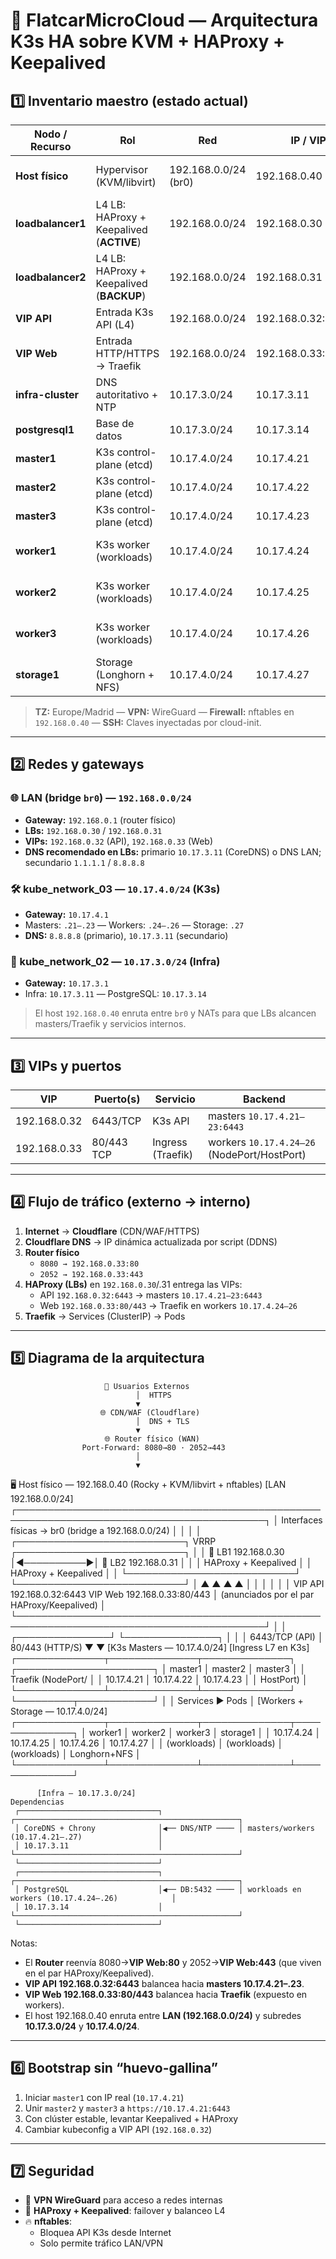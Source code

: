 # 🧩 FlatcarMicroCloud — Arquitectura K3s HA sobre KVM + HAProxy + Keepalived

## 1️⃣ Inventario maestro (estado actual)

| Nodo / Recurso      | Rol                                             | Red                 | IP / VIP              | vCPU | RAM     | Disco raíz | Extras                | SO / Imagen     | Notas |
|---------------------|-------------------------------------------------|---------------------|-----------------------|------|---------|------------|-----------------------|-----------------|-------|
| **Host físico**     | Hypervisor (KVM/libvirt)                        | 192.168.0.0/24 (br0)| 192.168.0.40           | —    | —       | 35 GB      | —                     | Rocky Linux 9.5 | Puente br0 a LAN, nftables |
| **loadbalancer1**   | L4 LB: HAProxy + Keepalived (**ACTIVE**)         | 192.168.0.0/24      | 192.168.0.30           | 1    | 512 MB  | 30 GB      | —                     | AlmaLinux 9.5   | VRRP prioridad alta |
| **loadbalancer2**   | L4 LB: HAProxy + Keepalived (**BACKUP**)         | 192.168.0.0/24      | 192.168.0.31           | 1    | 512 MB  | 30 GB      | —                     | AlmaLinux 9.5   | Par VRRP |
| **VIP API**         | Entrada K3s API (L4)                             | 192.168.0.0/24      | 192.168.0.32:6443      | —    | —       | —          | —                     | —               | Solo LAN/VPN |
| **VIP Web**         | Entrada HTTP/HTTPS → Traefik                     | 192.168.0.0/24      | 192.168.0.33:80/443    | —    | —       | —          | —                     | —               | Público (Router/CF → VIP) |
| **infra-cluster**   | DNS autoritativo + NTP                           | 10.17.3.0/24        | 10.17.3.11             | 1    | 512 MB  | 32 GB      | —                     | AlmaLinux 9.5   | CoreDNS + Chrony |
| **postgresql1**     | Base de datos                                    | 10.17.3.0/24        | 10.17.3.14             | 2    | 1 GB    | 32 GB      | —                     | AlmaLinux 9.5   | DB central |
| **master1**         | K3s control-plane (etcd)                         | 10.17.4.0/24        | 10.17.4.21             | 2    | 2 GB    | 50 GB      | —                     | Flatcar          | Bootstrap del clúster |
| **master2**         | K3s control-plane (etcd)                         | 10.17.4.0/24        | 10.17.4.22             | 2    | 2 GB    | 50 GB      | —                     | Flatcar          | — |
| **master3**         | K3s control-plane (etcd)                         | 10.17.4.0/24        | 10.17.4.23             | 2    | 2 GB    | 50 GB      | —                     | Flatcar          | — |
| **worker1**         | K3s worker (workloads)                           | 10.17.4.0/24        | 10.17.4.24             | 3    | 8 GB    | 20 GB      | 1×40 GB qcow2         | Flatcar          | Disco Longhorn |
| **worker2**         | K3s worker (workloads)                           | 10.17.4.0/24        | 10.17.4.25             | 3    | 8 GB    | 20 GB      | 1×40 GB qcow2         | Flatcar          | Disco Longhorn |
| **worker3**         | K3s worker (workloads)                           | 10.17.4.0/24        | 10.17.4.26             | 3    | 8 GB    | 20 GB      | 1×40 GB qcow2         | Flatcar          | Disco Longhorn |
| **storage1**        | Storage (Longhorn + NFS)                         | 10.17.4.0/24        | 10.17.4.27             | 2    | 4 GB    | 10 GB      | 1×80 GB qcow2         | Flatcar          | Volúmenes + exports |

> **TZ:** Europe/Madrid — **VPN:** WireGuard — **Firewall:** nftables en `192.168.0.40` — **SSH:** Claves inyectadas por cloud-init.

---

## 2️⃣ Redes y gateways

### 🌐 LAN (bridge `br0`) — `192.168.0.0/24`

- **Gateway:** `192.168.0.1` (router físico)  
- **LBs:** `192.168.0.30` / `192.168.0.31`  
- **VIPs:** `192.168.0.32` (API), `192.168.0.33` (Web)  
- **DNS recomendado en LBs:** primario `10.17.3.11` (CoreDNS) o DNS LAN; secundario `1.1.1.1` / `8.8.8.8`

### 🛠 kube_network_03 — `10.17.4.0/24` (K3s)

- **Gateway:** `10.17.4.1`  
- Masters: `.21–.23` — Workers: `.24–.26` — Storage: `.27`  
- **DNS:** `8.8.8.8` (primario), `10.17.3.11` (secundario)

### 🧩 kube_network_02 — `10.17.3.0/24` (Infra)

- **Gateway:** `10.17.3.1`  
- Infra: `10.17.3.11` — PostgreSQL: `10.17.3.14`  

> El host `192.168.0.40` enruta entre `br0` y NATs para que LBs alcancen masters/Traefik y servicios internos.

---

## 3️⃣ VIPs y puertos

| VIP           | Puerto(s)  | Servicio                | Backend                                          |
|---------------|------------|-------------------------|--------------------------------------------------|
| 192.168.0.32  | 6443/TCP   | K3s API                  | masters `10.17.4.21–23:6443`                     |
| 192.168.0.33  | 80/443 TCP | Ingress (Traefik)        | workers `10.17.4.24–26` (NodePort/HostPort)      |

---

## 4️⃣ Flujo de tráfico (externo → interno)

1. **Internet** → **Cloudflare** (CDN/WAF/HTTPS)  
2. **Cloudflare DNS** → IP dinámica actualizada por script (DDNS)  
3. **Router físico**  
   - `8080 → 192.168.0.33:80`  
   - `2052 → 192.168.0.33:443`  
4. **HAProxy (LBs)** en `192.168.0.30`/.31 entrega las VIPs:  
   - API `192.168.0.32:6443` → masters `10.17.4.21–23:6443`  
   - Web `192.168.0.33:80/443` → Traefik en workers `10.17.4.24–26`  
5. **Traefik** → Services (ClusterIP) → Pods  

---

## 5️⃣ Diagrama de la arquitectura

                         👥 Usuarios Externos
                                │  HTTPS
                                ▼
                        🌐 CDN/WAF (Cloudflare)
                                │  DNS + TLS
                                ▼
                         🌐 Router físico (WAN)
                    Port-Forward: 8080→80 · 2052→443
                                │
                                ▼
🖥️ Host físico — 192.168.0.40 (Rocky + KVM/libvirt + nftables)           [LAN 192.168.0.0/24]
┌──────────────────────────────────────────────────────────────────────────────────────────┐
│  Interfaces físicas → br0 (bridge a 192.168.0.0/24)                                      │
│                                                                                          │
│                           ┌───────────────────────────┐    VRRP    ┌───────────────────────────┐
│                           │ 🔄 LB1 192.168.0.30       │◀──────────▶│ 🔄 LB2 192.168.0.31       │
│                           │ HAProxy + Keepalived      │            │ HAProxy + Keepalived      │
│                           └───────────────────────────┘            └───────────────────────────┘
│                                       ▲         ▲                           ▲         ▲
│                                       │         │                           │         │
│                         VIP API 192.168.0.32:6443         VIP Web 192.168.0.33:80/443
│                                   (anunciados por el par HAProxy/Keepalived)            │
└──────────────────────────────────────────────────────────────────────────────────────────┘
                                        │         │
                        ┌───────────────┘         └───────────────┐
                        │                                         │
                        │ 6443/TCP (API)                          │ 80/443 (HTTP/S)
                        ▼                                         ▼
              [K3s Masters — 10.17.4.0/24]                [Ingress L7 en K3s]
          ┌──────────────┬──────────────┬──────────────┐           ┌──────────────────────┐
          │ master1      │ master2      │ master3      │           │ Traefik (NodePort/   │
          │ 10.17.4.21   │ 10.17.4.22   │ 10.17.4.23   │           │ HostPort)            │
          └──────────────┴──────────────┴──────────────┘           └─────────┬────────────┘
                                                                              │
                                                                              │ Services ▶ Pods
                                                                              │
                                                     [Workers + Storage — 10.17.4.0/24]
                                                 ┌──────────────┬──────────────┬──────────────┬──────────────┐
                                                 │ worker1      │ worker2      │ worker3      │ storage1     │
                                                 │ 10.17.4.24   │ 10.17.4.25   │ 10.17.4.26   │ 10.17.4.27   │
                                                 │ (workloads)  │ (workloads)  │ (workloads)  │ Longhorn+NFS │
                                                 └──────────────┴──────────────┴──────────────┴──────────────┘

          [Infra — 10.17.3.0/24]                                  Dependencias
     ┌───────────────────────────────┐                 ┌──────────────────────────────────────────────────┐
     │ CoreDNS + Chrony              │◀── DNS/NTP ──── │ masters/workers (10.17.4.21–.27)                 │
     │ 10.17.3.11                    │                 └──────────────────────────────────────────────────┘
     └───────────────────────────────┘
     ┌───────────────────────────────┐                 ┌──────────────────────────────────────────────────┐
     │ PostgreSQL                    │◀── DB:5432 ──── │ workloads en workers (10.17.4.24–.26)            │
     │ 10.17.3.14                    │                 └──────────────────────────────────────────────────┘
     └───────────────────────────────┘

Notas:
- El **Router** reenvía 8080→**VIP Web:80** y 2052→**VIP Web:443** (que viven en el par HAProxy/Keepalived).
- **VIP API 192.168.0.32:6443** balancea hacia **masters 10.17.4.21–.23**.
- **VIP Web 192.168.0.33:80/443** balancea hacia **Traefik** (expuesto en workers).
- El host 192.168.0.40 enruta entre **LAN (192.168.0.0/24)** y subredes **10.17.3.0/24** y **10.17.4.0/24**.





---

## 6️⃣ Bootstrap sin “huevo-gallina”

1. Iniciar `master1` con IP real (`10.17.4.21`)  
2. Unir `master2` y `master3` a `https://10.17.4.21:6443`  
3. Con clúster estable, levantar Keepalived + HAProxy  
4. Cambiar kubeconfig a VIP API (`192.168.0.32`)  

---

## 7️⃣ Seguridad

- 🔐 **VPN WireGuard** para acceso a redes internas  
- 🔐 **HAProxy + Keepalived**: failover y balanceo L4  
- 🔥 **nftables**:  
  - Bloquea API K3s desde Internet  
  - Solo permite tráfico LAN/VPN
